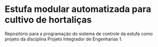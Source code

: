 # Estufa modular automatizada para cultivo de hortaliças

Repositório para a programação do sistema de controle da estufa como projeto da disciplina Projeto Integrador de Engenharias 1.
